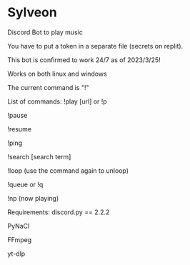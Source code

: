 # Sylveon
Discord Bot to play music

You have to put a token in a separate file (secrets on replit).

This bot is confirmed to work 24/7 as of 2023/3/25!

Works on both linux and windows

The current command is "!"

List of commands: 
!play [url] or !p

!pause

!resume

!ping

!search [search term]

!loop (use the command again to unloop)

!queue or !q

!np (now playing)

Requirements: 
discord.py == 2.2.2

PyNaCl

FFmpeg

yt-dlp

